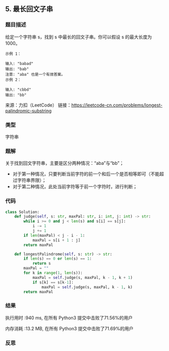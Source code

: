 ## 5. 最长回文子串



### 题目描述

给定一个字符串 s，找到 s 中最长的回文子串。你可以假设 s 的最大长度为 1000。

```
示例 1：

输入: "babad"
输出: "bab"
注意: "aba" 也是一个有效答案。
示例 2：

输入: "cbbd"
输出: "bb"
```

来源：力扣（LeetCode）
链接：https://leetcode-cn.com/problems/longest-palindromic-substring



### 类型

字符串



### 题解

关于找到回文字符串，主要是区分两种情况：“aba”与“bb”；

- 对于第一种情况，只要判断当前字符的前一个和后一个是否相等即可（不能超过字符串界限）；
- 对于第二种情况，此处当前字符等于前一个字符时，进行判断；



### 代码

```python
class Solution:
	def judge(self, s: str, maxPal: str, i: int, j: int) -> str:
		while i >= 0 and j < len(s) and s[i] == s[j]:
			i -= 1
			j += 1
		if len(maxPal) < j - i - 1:
			maxPal = s[i + 1 : j]
		return maxPal

	def longestPalindrome(self, s: str) -> str:
		if len(s) == 0 or len(s) == 1:
			return s
		maxPal = ""
		for k in range(1, len(s)):
			maxPal = self.judge(s, maxPal, k - 1, k + 1)
			if s[k] == s[k-1]:
				maxPal = self.judge(s, maxPal, k - 1, k)
		return maxPal
```



### 结果

执行用时 :940 ms, 在所有 Python3 提交中击败了71.56%的用户

内存消耗 :13.2 MB, 在所有 Python3 提交中击败了71.69%的用户



### 反思

